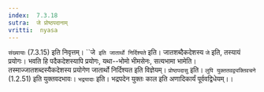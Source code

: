 ```yaml
---
index:  7.3.18
sutra:  जे प्रोष्ठपदानाम्
vritti:  nyasa
---
```


`संख्यायाः` (7.3.15) इति निवृत्तम्। ``जे` इति जातार्थो निर्दिश्यते` इति। जातशब्दैकदेशस्य `जे` इति, तस्यायं प्रयोगः। भवति हि पदैकदेशस्यापि प्रयोगः, यथा--भोमो भीमसेनः, सत्यभामा भामेति। तस्माज्जातशब्दस्यैकदेशस्य प्रयोगेण जातार्थो निर्दिश्यत इति विज्ञेयम्।
`प्रोष्ठपदासु` इति। `लुपि युक्ततवद्व्यक्तिवचने` (1.2.51) इति युक्तवदभावः। `भद्रयादाः` इति। भद्रपदेन युक्तः काल इति अणादिकार्यं पूर्ववद्विधेयम्।।

